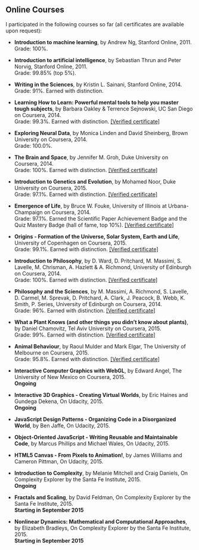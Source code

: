 ## Online Courses

I participated in the following courses so far (all certificates are available upon request):

- **Introduction to machine learning**, by Andrew Ng, Stanford Online, 2011.\
Grade: 100%.

- **Introduction to artificial intelligence**, by Sebastian Thrun and Peter Norvig, Stanford Online, 2011.\
Grade: 99.85% (top 5%).

- **Writing in the Sciences**, by Kristin L. Sainani, Stanford Online, 2014.\
Grade: 91%. Earned with distinction.

- **Learning How to Learn: Powerful mental tools to help you master tough subjects**, by Barbara Oakley & Terrence Sejnowski, UC San Diego on Coursera, 2014.\
Grade: 99.3%. Earned with distinction. [[Verified certificate]](https://www.coursera.org/verify/3ZQWSPKUA9)

- **Exploring Neural Data**, by Monica Linden and David Sheinberg, Brown University on Coursera, 2014.\
Grade: 100.0%.

- **The Brain and Space**, by Jennifer M. Groh, Duke University on Coursera, 2014.\
Grade: 100%. Earned with distinction. [[Verified certificate]](https://www.coursera.org/verify/T3NLVM8ZCD)

- **Introduction to Genetics and Evolution**, by Mohamed Noor, Duke University on Coursera, 2015.\
Grade: 97.1%. Earned with distinction.  [[Verified certificate]](http://coursera.org/verify/YRFGYKZVL4)

- **Emergence of Life**, by Bruce W. Fouke, University of Illinois at Urbana-Champaign on Coursera, 2014.\
Grade: 97.1%. Earned the Scientific Paper Achievement Badge and the Quiz Mastery Badge (hall of fame, top 10%). [[Verified certificate]](https://www.coursera.org/verify/NNVG8C3KA9)

- **Origins - Formation of the Universe, Solar System, Earth and Life**, University of Copenhagen on Coursera, 2015.\
Grade: 99.1%. Earned with distinction. [[Verified certificate]](https://www.coursera.org/verify/2W754VS6JT)

- **Introduction to Philosophy**, by D. Ward,  D. Pritchard, M. Massimi, S. Lavelle, M. Chrisman, A. Hazlett & A. Richmond, University of Edinburgh on Coursera, 2014.\
Grade: 100%. Earned with distinction. [[Verified certificate]](https://www.coursera.org/verify/243669457J)

- **Philosophy and the Sciences**, by M. Massimi, A. Richmond, S. Lavelle, D. Carmel, M. Sprevak, D. Pritchard, A. Clark, J. Peacock, B. Webb, K. Smith, P. Series, University of Edinburgh on Coursera, 2014.\
Grade: 96%. Earned with distinction. [[Verified certificate]](https://www.coursera.org/verify/RA3HAFQ583)

- **What a Plant Knows (and other things you didn’t know about plants)**, by Daniel Chamovitz, Tel Aviv University on Coursera, 2015.\
Grade: 99%. Earned with distinction. [[Verified certificate]](https://www.coursera.org/verify/JAETMUV5MH)

- **Animal Behaviour**, by Raoul Mulder and Mark Elgar, The University of Melbourne on Coursera, 2015.\
Grade: 95.8%. Earned with distinction. [[Verified certificate]](https://www.coursera.org/verify/SKGM2TQZVH)

- **Interactive Computer Graphics with WebGL**, by Edward Angel, The University of New Mexico on Coursera, 2015.\
**Ongoing**

- **Interactive 3D Graphics - Creating Virtual Worlds**, by Eric Haines and Gundega Dekena, On Udacity, 2015.\
**Ongoing**

- **JavaScript Design Patterns - Organizing Code in a Disorganized World**, by Ben Jaffe, On Udacity, 2015.

- **Object-Oriented JavaScript - Writing Reusable and Maintainable Code**, by Marcus Phillips and Michael Wales, On Udacity, 2015.

- **HTML5 Canvas - From Pixels to Animation!**, by James Williams and Cameron Pittman, On Udacity, 2015.

- **Introduction to Complexity**, by Melanie Mitchell and Craig Daniels, On Complexity Explorer by the Santa Fe Institute, 2015.\
**Ongoing**

- **Fractals and Scaling**, by David Feldman, On Complexity Explorer by the Santa Fe Institute, 2015.\
**Starting in September 2015**

- **Nonlinear Dynamics: Mathematical and Computational Approaches**, by Elizabeth Bradleys, On Complexity Explorer by the Santa Fe Institute, 2015.\
**Starting in September 2015**
